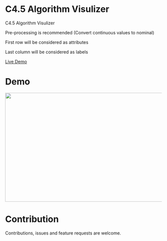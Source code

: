 # C4.5 Algorithm Visulizer

C4.5 Algorithm Visulizer

Pre-processing is recommended (Convert continuous values to nominal)

First row will be considered as attributes

Last column will be considered as labels

[Live Demo](https://saliherdemk.github.io/C4.5-Algorithm-Visulizer/)

# Demo

<img src="https://github.com/saliherdemk/C4.5-Algorithm-Visulizer/blob/master/media/demo.gif" width="550" height="350">

# Contribution

Contributions, issues and feature requests are welcome.
